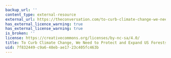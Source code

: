 ```yaml
---
backup_url: ''
content_type: external-resource
external_url: https://theconversation.com/to-curb-climate-change-we-need-to-protect-and-expand-us-forests-76380
has_external_licence_warning: true
has_external_license_warning: true
is_broken: ''
license: https://creativecommons.org/licenses/by-nc-sa/4.0/
title: To Curb Climate Change, We Need to Protect and Expand US Forests.
uid: 7f832449-c9a6-48eb-ae17-23c405fc463b
---
```

